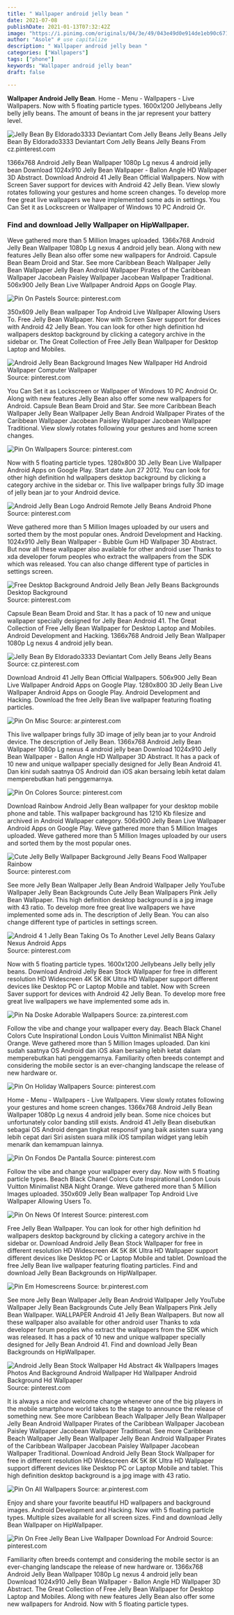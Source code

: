 ```yaml
---
title: " Wallpaper android jelly bean "
date: 2021-07-08
publishDate: 2021-01-13T07:32:42Z
image: "https://i.pinimg.com/originals/04/3e/49/043e49d0e914de1eb90c671820386e27.png"
author: "Asole" # use capitalize
description: " Wallpaper android jelly bean "
categories: ["Wallpapers"]
tags: ["phone"]
keywords: "Wallpaper android jelly bean"
draft: false

---
```



**Wallpaper Android Jelly Bean**. Home - Menu - Wallpapers - Live Wallpapers. Now with 5 floating particle types. 1600x1200 Jellybeans Jelly belly jelly beans. The amount of beans in the jar represent your battery level.

![Jelly Bean By Eldorado3333 Deviantart Com Jelly Beans Jelly Beans](https://i.pinimg.com/originals/df/21/94/df2194626bd7457e2bcac3cdd2388a37.png "Jelly Bean By Eldorado3333 Deviantart Com Jelly Beans Jelly Beans")
Jelly Bean By Eldorado3333 Deviantart Com Jelly Beans Jelly Beans From cz.pinterest.com


1366x768 Android Jelly Bean Wallpaper 1080p Lg nexus 4 android jelly bean Download 1024x910 Jelly Bean Wallpaper - Ballon Angle HD Wallpaper 3D Abstract. Download Android 41 Jelly Bean Official Wallpapers. Now with Screen Saver support for devices with Android 42 Jelly Bean. View slowly rotates following your gestures and home screen changes. To develop more free great live wallpapers we have implemented some ads in settings. You Can Set it as Lockscreen or Wallpaper of Windows 10 PC Android Or.

### Find and download Jelly Wallpaper on HipWallpaper.

Weve gathered more than 5 Million Images uploaded. 1366x768 Android Jelly Bean Wallpaper 1080p Lg nexus 4 android jelly bean. Along with new features Jelly Bean also offer some new wallpapers for Android. Capsule Bean Beam Droid and Star. See more Caribbean Beach Wallpaper Jelly Bean Wallpaper Jelly Bean Android Wallpaper Pirates of the Caribbean Wallpaper Jacobean Paisley Wallpaper Jacobean Wallpaper Traditional. 506x900 Jelly Bean Live Wallpaper Android Apps on Google Play.


![Pin On Pastels](https://i.pinimg.com/564x/07/dc/89/07dc890e55ac140907262f03d2ccc5e7.jpg "Pin On Pastels")
Source: pinterest.com

350x609 Jelly Bean wallpaper Top Android Live Wallpaper Allowing Users To. Free Jelly Bean Wallpaper. Now with Screen Saver support for devices with Android 42 Jelly Bean. You can look for other high definition hd wallpapers desktop background by clicking a category archive in the sidebar or. The Great Collection of Free Jelly Bean Wallpaper for Desktop Laptop and Mobiles.

![Android Jelly Bean Background Images New Wallpaper Hd Android Wallpaper Computer Wallpaper](https://i.pinimg.com/originals/bf/1a/ea/bf1aea07e482facd5e3575912c614fb7.jpg "Android Jelly Bean Background Images New Wallpaper Hd Android Wallpaper Computer Wallpaper")
Source: pinterest.com

You Can Set it as Lockscreen or Wallpaper of Windows 10 PC Android Or. Along with new features Jelly Bean also offer some new wallpapers for Android. Capsule Bean Beam Droid and Star. See more Caribbean Beach Wallpaper Jelly Bean Wallpaper Jelly Bean Android Wallpaper Pirates of the Caribbean Wallpaper Jacobean Paisley Wallpaper Jacobean Wallpaper Traditional. View slowly rotates following your gestures and home screen changes.

![Pin On Wallpapers](https://i.pinimg.com/originals/95/3f/da/953fda299909538ce2ec2c6ac5b1e33c.jpg "Pin On Wallpapers")
Source: pinterest.com

Now with 5 floating particle types. 1280x800 3D Jelly Bean Live Wallpaper Android Apps on Google Play. Start date Jun 27 2012. You can look for other high definition hd wallpapers desktop background by clicking a category archive in the sidebar or. This live wallpaper brings fully 3D image of jelly bean jar to your Android device.

![Android Jelly Bean Logo Android Remote Jelly Beans Android Phone](https://i.pinimg.com/originals/23/8a/b7/238ab7f17b8b7456e9030a1e026e47d5.jpg "Android Jelly Bean Logo Android Remote Jelly Beans Android Phone")
Source: pinterest.com

Weve gathered more than 5 Million Images uploaded by our users and sorted them by the most popular ones. Android Development and Hacking. 1024x910 Jelly Bean Wallpaper - Bubble Gum HD Wallpaper 3D Abstract. But now all these wallpaper also available for other android user Thanks to xda developer forum peoples who extract the wallpapers from the SDK which was released. You can also change different type of particles in settings screen.

![Free Desktop Background Android Jelly Bean Jelly Beans Backgrounds Desktop Background](https://i.pinimg.com/originals/e4/2d/a9/e42da9a990b64840b811fdff06bf2ba9.jpg "Free Desktop Background Android Jelly Bean Jelly Beans Backgrounds Desktop Background")
Source: pinterest.com

Capsule Bean Beam Droid and Star. It has a pack of 10 new and unique wallpaper specially designed for Jelly Bean Android 41. The Great Collection of Free Jelly Bean Wallpaper for Desktop Laptop and Mobiles. Android Development and Hacking. 1366x768 Android Jelly Bean Wallpaper 1080p Lg nexus 4 android jelly bean.

![Jelly Bean By Eldorado3333 Deviantart Com Jelly Beans Jelly Beans](https://i.pinimg.com/originals/df/21/94/df2194626bd7457e2bcac3cdd2388a37.png "Jelly Bean By Eldorado3333 Deviantart Com Jelly Beans Jelly Beans")
Source: cz.pinterest.com

Download Android 41 Jelly Bean Official Wallpapers. 506x900 Jelly Bean Live Wallpaper Android Apps on Google Play. 1280x800 3D Jelly Bean Live Wallpaper Android Apps on Google Play. Android Development and Hacking. Download the free Jelly Bean live wallpaper featuring floating particles.

![Pin On Misc](https://i.pinimg.com/originals/e1/dc/50/e1dc5078a4cb05833fbc3d55ce14aee8.jpg "Pin On Misc")
Source: ar.pinterest.com

This live wallpaper brings fully 3D image of jelly bean jar to your Android device. The description of Jelly Bean. 1366x768 Android Jelly Bean Wallpaper 1080p Lg nexus 4 android jelly bean Download 1024x910 Jelly Bean Wallpaper - Ballon Angle HD Wallpaper 3D Abstract. It has a pack of 10 new and unique wallpaper specially designed for Jelly Bean Android 41. Dan kini sudah saatnya OS Android dan iOS akan bersaing lebih ketat dalam memperebutkan hati penggemarnya.

![Pin On Colores](https://i.pinimg.com/originals/73/2d/c7/732dc784545352a2304c7352fbbb79a6.jpg "Pin On Colores")
Source: pinterest.com

Download Rainbow Android Jelly Bean wallpaper for your desktop mobile phone and table. This wallpaper background has 1210 Kb filesize and archived in Android Wallpaper category. 506x900 Jelly Bean Live Wallpaper Android Apps on Google Play. Weve gathered more than 5 Million Images uploaded. Weve gathered more than 5 Million Images uploaded by our users and sorted them by the most popular ones.

![Cute Jelly Belly Wallpaper Background Jelly Beans Food Wallpaper Rainbow](https://i.pinimg.com/originals/cc/58/61/cc58611c15823c309b3b0a00cc264c6d.jpg "Cute Jelly Belly Wallpaper Background Jelly Beans Food Wallpaper Rainbow")
Source: pinterest.com

See more Jelly Bean Wallpaper Jelly Bean Android Wallpaper Jelly YouTube Wallpaper Jelly Bean Backgrounds Cute Jelly Bean Wallpapers Pink Jelly Bean Wallpaper. This high definition desktop background is a jpg image with 43 ratio. To develop more free great live wallpapers we have implemented some ads in. The description of Jelly Bean. You can also change different type of particles in settings screen.

![Android 4 1 Jelly Bean Taking Os To Another Level Jelly Beans Galaxy Nexus Android Apps](https://i.pinimg.com/originals/ee/af/09/eeaf09b0388be19e32f56d996da59195.jpg "Android 4 1 Jelly Bean Taking Os To Another Level Jelly Beans Galaxy Nexus Android Apps")
Source: pinterest.com

Now with 5 floating particle types. 1600x1200 Jellybeans Jelly belly jelly beans. Download Android Jelly Bean Stock Wallpaper for free in different resolution HD Widescreen 4K 5K 8K Ultra HD Wallpaper support different devices like Desktop PC or Laptop Mobile and tablet. Now with Screen Saver support for devices with Android 42 Jelly Bean. To develop more free great live wallpapers we have implemented some ads in.

![Pin Na Doske Adorable Wallpapers](https://i.pinimg.com/originals/01/8d/5a/018d5a1575199323ef542ae606c4ba74.png "Pin Na Doske Adorable Wallpapers")
Source: za.pinterest.com

Follow the vibe and change your wallpaper every day. Beach Black Chanel Сolors Cute Inspirational London Louis Vuitton Minimalist NBA Night Orange. Weve gathered more than 5 Million Images uploaded. Dan kini sudah saatnya OS Android dan iOS akan bersaing lebih ketat dalam memperebutkan hati penggemarnya. Familiarity often breeds contempt and considering the mobile sector is an ever-changing landscape the release of new hardware or.

![Pin On Holiday Wallpapers](https://i.pinimg.com/originals/a8/81/7b/a8817bb0404e1b2bd1ccdcdcbb5b3c70.jpg "Pin On Holiday Wallpapers")
Source: pinterest.com

Home - Menu - Wallpapers - Live Wallpapers. View slowly rotates following your gestures and home screen changes. 1366x768 Android Jelly Bean Wallpaper 1080p Lg nexus 4 android jelly bean. Some nice choices but unfortunately color banding still exists. Android 41 Jelly Bean disebutkan sebagai OS Android dengan tingkat responsif yang baik asisten suara yang lebih cepat dari Siri asisten suara milik iOS tampilan widget yang lebih menarik dan kemampuan lainnya.

![Pin On Fondos De Pantalla](https://i.pinimg.com/originals/8e/d0/c4/8ed0c45fd3f54d9bf38cfcf014d14ad1.jpg "Pin On Fondos De Pantalla")
Source: pinterest.com

Follow the vibe and change your wallpaper every day. Now with 5 floating particle types. Beach Black Chanel Сolors Cute Inspirational London Louis Vuitton Minimalist NBA Night Orange. Weve gathered more than 5 Million Images uploaded. 350x609 Jelly Bean wallpaper Top Android Live Wallpaper Allowing Users To.

![Pin On News Of Interest](https://i.pinimg.com/originals/8d/e3/8b/8de38b76715046ebb9e306ac3b6caa76.jpg "Pin On News Of Interest")
Source: pinterest.com

Free Jelly Bean Wallpaper. You can look for other high definition hd wallpapers desktop background by clicking a category archive in the sidebar or. Download Android Jelly Bean Stock Wallpaper for free in different resolution HD Widescreen 4K 5K 8K Ultra HD Wallpaper support different devices like Desktop PC or Laptop Mobile and tablet. Download the free Jelly Bean live wallpaper featuring floating particles. Find and download Jelly Bean Backgrounds on HipWallpaper.

![Pin Em Homescreens](https://i.pinimg.com/originals/f0/ab/7a/f0ab7a85261e10d64ded4d8f70897272.jpg "Pin Em Homescreens")
Source: br.pinterest.com

See more Jelly Bean Wallpaper Jelly Bean Android Wallpaper Jelly YouTube Wallpaper Jelly Bean Backgrounds Cute Jelly Bean Wallpapers Pink Jelly Bean Wallpaper. WALLPAPER Android 41 Jelly Bean Wallpapers. But now all these wallpaper also available for other android user Thanks to xda developer forum peoples who extract the wallpapers from the SDK which was released. It has a pack of 10 new and unique wallpaper specially designed for Jelly Bean Android 41. Find and download Jelly Bean Backgrounds on HipWallpaper.

![Android Jelly Bean Stock Wallpaper Hd Abstract 4k Wallpapers Images Photos And Background Android Wallpaper Hd Wallpaper Android Background Hd Wallpaper](https://i.pinimg.com/736x/31/88/4b/31884bef8e3fe3cda0cb026c60104cbe.jpg "Android Jelly Bean Stock Wallpaper Hd Abstract 4k Wallpapers Images Photos And Background Android Wallpaper Hd Wallpaper Android Background Hd Wallpaper")
Source: pinterest.com

It is always a nice and welcome change whenever one of the big players in the mobile smartphone world takes to the stage to announce the release of something new. See more Caribbean Beach Wallpaper Jelly Bean Wallpaper Jelly Bean Android Wallpaper Pirates of the Caribbean Wallpaper Jacobean Paisley Wallpaper Jacobean Wallpaper Traditional. See more Caribbean Beach Wallpaper Jelly Bean Wallpaper Jelly Bean Android Wallpaper Pirates of the Caribbean Wallpaper Jacobean Paisley Wallpaper Jacobean Wallpaper Traditional. Download Android Jelly Bean Stock Wallpaper for free in different resolution HD Widescreen 4K 5K 8K Ultra HD Wallpaper support different devices like Desktop PC or Laptop Mobile and tablet. This high definition desktop background is a jpg image with 43 ratio.

![Pin On All Wallpapers](https://i.pinimg.com/originals/ba/68/d3/ba68d3da67218e6a2bdee3c0dc0ec79f.jpg "Pin On All Wallpapers")
Source: ar.pinterest.com

Enjoy and share your favorite beautiful HD wallpapers and background images. Android Development and Hacking. Now with 5 floating particle types. Multiple sizes available for all screen sizes. Find and download Jelly Bean Wallpaper on HipWallpaper.

![Pin On Free Jelly Bean Live Wallpaper Download For Android](https://i.pinimg.com/originals/04/3e/49/043e49d0e914de1eb90c671820386e27.png "Pin On Free Jelly Bean Live Wallpaper Download For Android")
Source: pinterest.com

Familiarity often breeds contempt and considering the mobile sector is an ever-changing landscape the release of new hardware or. 1366x768 Android Jelly Bean Wallpaper 1080p Lg nexus 4 android jelly bean Download 1024x910 Jelly Bean Wallpaper - Ballon Angle HD Wallpaper 3D Abstract. The Great Collection of Free Jelly Bean Wallpaper for Desktop Laptop and Mobiles. Along with new features Jelly Bean also offer some new wallpapers for Android. Now with 5 floating particle types.

